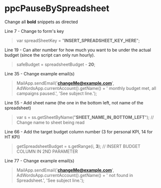 # ppcPauseBySpreadsheet

Change all **bold** snippets as directed

Line 7 - Change to form's key
> var spreadSheetKey = "**INSERT_SPREADSHEET_KEY_HERE**";

Line 19 - Can alter number for how much you want to be under the actual budget (since the script can only run hourly).
> safeBudget = spreadsheetBudget - **20**;

Line 35 - Change example email(s)

> MailApp.sendEmail('**changeMe@example.com**', AdWordsApp.currentAccount().getName() + ' monthly budget met, all campaigns paused.', 'See subject line.');

Line 55 - Add sheet name (the one in the bottom left, not name of the spreadsheet)

> var s = ss.getSheetByName("**SHEET_NAME_IN_BOTTOM_LEFT**");  // Change name to sheet being read

Line 66 - Add the target budget column number (3 for personal KPI, 14 for HT KPI)

> getSpreadsheetBudget = s.getRange(i, **3**); // INSERT BUDGET COLUMN IN 2ND PARAMETER

Line 77 - Change example email(s)

> MailApp.sendEmail('**changeMe@example.com**', AdWordsApp.currentAccount().getName() + ' not found in Spreadsheet.', 'See subject line.');

